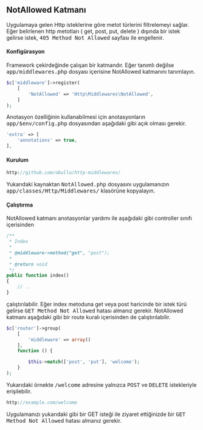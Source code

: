 
## NotAllowed Katmanı

Uygulamaya gelen Http isteklerine göre metot türlerini filtrelemeyi sağlar. Eğer belirlenen http metotları ( get, post, put, delete ) dışında bir istek gelirse istek, <kbd>405 Method Not Allowed</kbd> sayfası ile engellenir.

#### Konfigürasyon

Framework çekirdeğinde çalışan bir katmandır. Eğer tanımlı değilse <kbd>app/middlewares.php</kbd> dosyası içerisine NotAllowed katmanını tanımlayın.

```php
$c['middleware']->register(
    [
        'NotAllowed' => 'Http\Middlewares\NotAllowed',
    ]
);
```

Anotasyon özelliğinin kullanabilmesi için anotasyonların <kbd>app/$env/config.php</kbd> dosyasından aşağıdaki gibi açık olması gerekir.

```php
'extra' => [
    'annotations' => true,
],
```

#### Kurulum

```php
http://github.com/obullo/http-middlewares/
```

Yukarıdaki kaynaktan <kbd>NotAllowed.php</kbd> dosyasını uygulamanızın <kbd>app/classes/Http/Middlewares/</kbd> klasörüne kopyalayın.

#### Çalıştırma

NotAllowed katmanı anotasyonlar yardımı ile aşağıdaki gibi controller sınıfı içerisinden

```php
/**
 * Index
 *
 * @middleware->method("get", "post");
 * 
 * @return void
 */
public function index()
{
    // ..
}
```

çalıştırılabilir. Eğer index metoduna get veya post haricinde bir istek türü gelirse <kbd>GET Method Not Allowed</kbd> hatası almanız gerekir. NotAllowed katmanı aşağıdaki gibi bir route kuralı içerisinden de çalıştırılabilir.

```php
$c['router']->group(
    [
    	'middleware' => array()
    ],
    function () {

        $this->match(['post', 'put'], 'welcome');
    }
);
```

Yukarıdaki örnekte <kbd>/welcome</kbd> adresine yalnızca <kbd>POST</kbd> ve <kbd>DELETE</kbd> istekleriyle erişilebilir. 

```php
http://example.com/welcome
```

Uygulamanızı yukarıdaki gibi bir GET isteği ile ziyaret ettiğinizde bir <kbd>GET Method Not Allowed</kbd> hatası almanız gerekir.